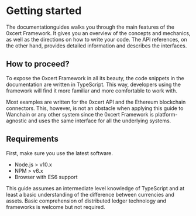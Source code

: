 # Getting started

The documentationguides walks you through the main features of the 0xcert Framework. It gives you an overview of the concepts and mechanics, as well as the directions on how to write your code. The API references, on the other hand, provides detailed information and describes the interfaces.

## How to proceed?

To expose the 0xcert Framework in all its beauty, the code snippets in the documentation are written in TypeScript. This way, developers using the framework will find it more familiar and more comfortable to work with.

Most examples are written for the 0xcert API and the Ethereum blockchain connectors. This, however, is not an obstacle when applying this guide to Wanchain or any other system since the 0xcert Framework is platform-agnostic and uses the same interface for all the underlying systems.

## Requirements

First, make sure you use the latest software.

* Node.js > v10.x
* NPM > v6.x
* Browser with ES6 support

This guide assumes an intermediate level knowledge of TypeScript and at least a basic understanding of the difference between currencies and assets. Basic comprehension of distributed ledger technology and frameworks is welcome but not required.
